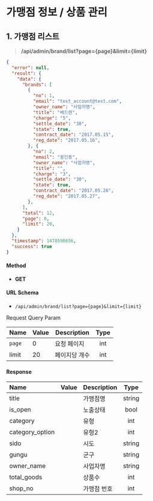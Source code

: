 # 가맹점 정보 / 상품 관리

## 1. 가맹점 리스트

> **/api/admin/brand/list?page={page}&limit={limit}**

```json
{
  "error": null,
  "result": {
    "data": {
      "brands": [
        {
          "no": 1,
          "email": "test_account@test.com",
          "owner_name": "사업자명",
          "title": "베드렌",
          "charge": "5",
          "settle_date": "30",
          "state": true,
          "contract_date": "2017.05.15",
          "reg_date": "2017.05.16",
        }, {
          "no": 2,
          "email": "동인동",
          "owner_name": "사업자명",
          "title": "",
          "charge": "3",
          "settle_date": "30",
          "state": true,
          "contract_date": "2017.05.26",
          "reg_date": "2017.05.27",
        },
      ],
      "total": 12,
      "page": 0,
      "limit": 20,
    }
  },
  "timestamp": 1478598656,
  "success": true
}
```

#### Method
- **GET**

#### URL Schema
- `/api/admin/brand/list?page={page}&limit={limit}`

Request Query Param

| Name | Value | Description | Type |
| :--- | ----- | ----------- | :--: |
| `page` | 0 | 요청 페이지 | int |
| limit | 20 | 페이지당 개수 | int |

#### Response

| Name | Value | Description | Type |
| :--- | ----- | ----------- | :--: |
| title |  | 가맹점명 | string |
| is_open |  | 노출상태 | bool |
| category |  | 유형 | int |
| category_option |  | 유형2 | int |
| sido |  | 시도 | string |
| gungu |  | 군구 | string |
| owner_name |  | 사업자명 | string |
| total_goods |  | 상품수 | int |
| shop_no |  | 가맹점 번호 | int |

